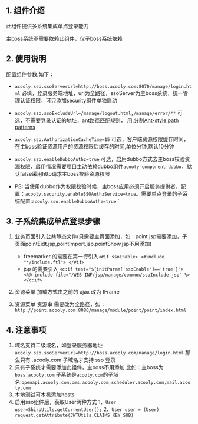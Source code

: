 ## 1. 组件介绍

此组件提供多系统集成单点登录能力

主boss系统不需要依赖此组件，仅子boss系统依赖

## 2. 使用说明

配置组件参数,如下：

   * `acooly.sso.ssoServerUrl=http://boss.acooly.com:8070/manage/login.html` 必填，登录服务端地址，url为全路径，ssoServer为主boss系统，统一管理认证权限，可只添加security组件单独启动
   * `acooly.sso.ssoExcludeUrl=/manage/logout.html,/manage/error/**` 可选，不需要登录认证的地址，ant路径匹配规则， 用,分割[Ant-style path patterns](https://github.com/spring-projects/spring-framework/blob/master/spring-core/src/test/java/org/springframework/util/AntPathMatcherTests.java)
   * `acooly.sso.AuthorizationCacheTime=15` 可选，客户端资源权限缓存时间，在主boss验证资源用户的资源权限后缓存的时间,单位分钟,默认10分钟
   * `acooly.sso.enableDubboAuthz=true` 可选，启用dubbo方式去主boss校验资源权限，启用情况需要项目主动依赖dubbo组件`acooly-component-dubbo`，默认false采用http请求主boss校验资源权限
 
* PS: 当使用dubbo作为权限校验时候，主boss应用必须开启服务提供者，配置：`acooly.security.enableSSOAuthzService=true`。需要单点登录的子系统配置:`acooly.sso.enableDubboAuthz=true`
                                            `
## 3. 子系统集成单点登录步骤

1. 业务页面引入公共静态文件(只需要主页面添加，如：point.jsp需要添加，子页面pointEidt.jsp,pointImport.jsp,pointShow.jsp不用添加)

   * freemarker 的需要在第一行引入`<#if ssoEnable>
                                  <#include "*/include.ftl">
                               </#if>`
   * jsp 的需要引入 `<c:if test="${initParam['ssoEnable']=='true'}">
                    <%@ include file="/WEB-INF/jsp/manage/common/ssoInclude.jsp" %>
                   </c:if>`
   
2. 资源菜单 加载方式由之前的 ajax 改为 IFrame
3. 资源菜单 资源串 需要改为全路径，如：`http://point.acooly.com:8080/manage/module/point/point/index.html`
   
## 4. 注意事项
   
1. 域名支持二级域名，如登录服务器地址`acooly.sso.ssoServerUrl=http://boss.acooly.com/manage/login.html` 那么只有 .acooly.com 子域名才支持 sso 登录
2. 只有子系统才需要添加此组件，主boss不用添加 比如：主boss为`boss.acooly.com` 子系统是`acooly.com`的子域名:`openapi.acooly.com,cms.acooly.com,scheduler.acooly.com,mail.acooly.com` 
3. 本地测试可本机添加hosts
4. 启用sso组件后，获取User两种方式 
  1、`User user=ShiroUtils.getCurrentUser();` 
  2、`User user = (User) request.getAttribute(JWTUtils.CLAIMS_KEY_SUB)`